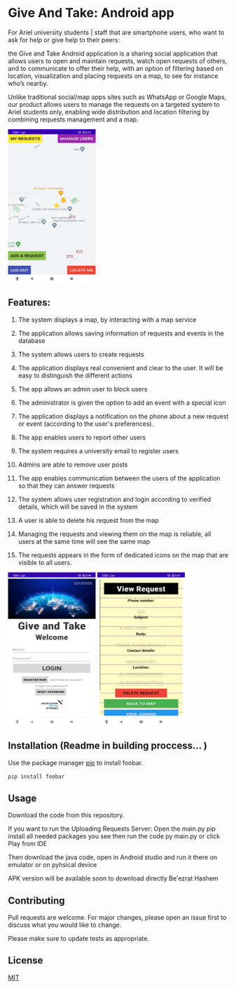 # Give And Take: Android app

For Ariel university students | staff that are smartphone users, who want to ask for help or give help to their peers: 

the Give and Take Android application is a sharing social application
that allows users to open and maintain requests, watch open requests of others, and to communicate to offer their help, with an option of filtering based on location, visualization and placing requests on a map, to see for instance who’s nearby.

Unlike traditional social/map apps sites such as WhatsApp or Google Maps, our product allows users to manage the requests on a targeted system to Ariel students only, enabling wide distribution and location filtering by combining requests management and a map.

<img src="readme_pictures/map.jpeg" width="200" height="350">

## Features:

1) The system displays a map, by interacting with a map service

2) The application allows saving information of requests and events in the database

3) The system allows users to create requests

4) The application displays real convenient and clear to the user.  It will be easy to distinguish the different actions

5) The app allows an admin user to block users

6) The administrator is given the option to add an event with a special icon

7) The application displays a notification on the phone about a new request or event (according to the user's preferences).

8) The app enables users to report other users

9) The system requires a university email to register users

10) Admins are able to remove user posts

11) The app enables communication between the users of the application 
    so that they can answer requests

12) The system allows user registration and login according to verified details, which will be saved in the system

13) A user is able to delete his request from the map

13) Managing the requests and viewing them on the map is reliable,
    all users at the same time will see the same map

14) The requests appears in the form of dedicated icons on the map that
    are visible to all users.
    
<img src="readme_pictures/login.jpeg" width="200" height="350">
<img src="readme_pictures/watch_request.jpeg" width="200" height="350">

## Installation (Readme in building proccess... ) 

Use the package manager [pip](https://pip.pypa.io/en/stable/) to install foobar.

```bash
pip install foobar
```

## Usage
Download the code from this repository.

If you want to run the Uploading Requests Server:
Open the main.py
pip install all needed packages you see
then run the code py main.py
or click Play from IDE

Then download the java code, 
open in Android studio and run it there
on emulator or on pyhsical device

APK version will be available soon to download directly Be'ezrat Hashem
## Contributing

Pull requests are welcome. For major changes, please open an issue first
to discuss what you would like to change.

Please make sure to update tests as appropriate.


## License

[MIT](https://choosealicense.com/licenses/mit/)
